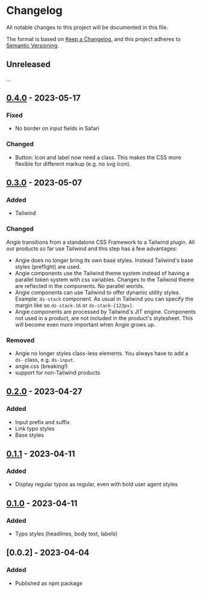 # Changelog

All notable changes to this project will be documented in this file.

The format is based on [Keep a Changelog](https://keepachangelog.com/en/1.0.0/),
and this project adheres to [Semantic Versioning](https://semver.org/spec/v2.0.0.html).

## Unreleased

...

## [0.4.0] - 2023-05-17

### Fixed

- No border on input fields in Safari

### Changed

- Button: Icon and label now need a class. This makes the CSS more flexible for different markup (e.g. no svg icon).

## [0.3.0] - 2023-05-07

### Added

- Tailwind

### Changed

Angie transitions from a standalone CSS Framework to a Tailwind plugin. All our products so far use Tailwind and this step has a few advantages:

- Angie does no longer bring its own base styles. Instead Tailwind's base styles (preflight) are used.
- Angie components use the Tailwind theme system instead of having a parallel token system with css variables. Changes to the Tailwind theme are reflected in the components. No parallel worlds.
- Angie components can use Tailwind to offer dynamic utility styles. Example: `ds-stack` component. As usual in Tailwind you can specify the margin like so `ds-stack-16` or `ds-stack-[123px]`.
- Angie components are processed by Tailwind's JIT engine. Components not used in a product, are not included in the product's stylesheet. This will become even more important when Angie grows up.

### Removed

- Angie no longer styles class-less elements. You always have to add a `ds-` class, e.g. `ds-input`.
- angie.css (breaking!)
- support for non-Tailwind products

## [0.2.0] - 2023-04-27

### Added

- Input prefix and suffix
- Link typo styles
- Base styles

## [0.1.1] - 2023-04-11

### Added

- Display regular typos as regular, even with bold user agent styles

## [0.1.0] - 2023-04-11

### Added

- Typo styles (headlines, body text, labels)

## [0.0.2] - 2023-04-04

### Added

- Published as npm package

[Unreleased]: https://github.com/digitalservicebund/angie/compare/v0.4.0...HEAD
[0.4.0]: https://github.com/digitalservicebund/angie/compare/v0.3.0...v0.4.0
[0.3.0]: https://github.com/digitalservicebund/angie/compare/v0.2.0...v0.3.0
[0.2.0]: https://github.com/digitalservicebund/angie/compare/v0.1.1...v0.2.0
[0.1.1]: https://github.com/digitalservicebund/angie/compare/v0.1.0...v0.1.1
[0.1.0]: https://github.com/digitalservicebund/angie/compare/v0.0.2...v0.1.0
